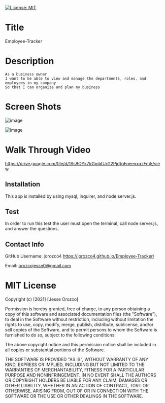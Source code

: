 [![License: MIT](https://img.shields.io/badge/License-MIT-yellow.svg)](https://opensource.org/licenses/MIT)

# Title

Employee-Tracker

# Description

```
As a business owner
I want to be able to view and manage the departments, roles, and employees in my company
So that I can organize and plan my business
```

# Screen Shots

![image](https://user-images.githubusercontent.com/61666288/117521529-4302e200-af7c-11eb-88b6-360d41f9437f.png)

![image](https://user-images.githubusercontent.com/61666288/117521561-72b1ea00-af7c-11eb-80a6-71b80404890c.png)

# Walk Through Video

https://drive.google.com/file/d/1Ss8OYk7kGmbtUrG2PjdtpFqeenxqzFm5/view

## Installation

This app is installed by using mysql, inquirer, and node server.js.

## Test

In order to run this test the user must open the terminal, call node server.js, and answer the questions.

## Contact Info

GitHub Username: jorozco4
https://jorozco4.github.io/Employee-Tracker/

Email: orozcojesse0@gmail.com

# MIT License

Copyright (c) [2021] [Jesse Orozco]

Permission is hereby granted, free of charge, to any person obtaining a copy
of this software and associated documentation files (the "Software"), to deal
in the Software without restriction, including without limitation the rights
to use, copy, modify, merge, publish, distribute, sublicense, and/or sell
copies of the Software, and to permit persons to whom the Software is
furnished to do so, subject to the following conditions:

The above copyright notice and this permission notice shall be included in all
copies or substantial portions of the Software.

THE SOFTWARE IS PROVIDED "AS IS", WITHOUT WARRANTY OF ANY KIND, EXPRESS OR
IMPLIED, INCLUDING BUT NOT LIMITED TO THE WARRANTIES OF MERCHANTABILITY,
FITNESS FOR A PARTICULAR PURPOSE AND NONINFRINGEMENT. IN NO EVENT SHALL THE
AUTHORS OR COPYRIGHT HOLDERS BE LIABLE FOR ANY CLAIM, DAMAGES OR OTHER
LIABILITY, WHETHER IN AN ACTION OF CONTRACT, TORT OR OTHERWISE, ARISING FROM,
OUT OF OR IN CONNECTION WITH THE SOFTWARE OR THE USE OR OTHER DEALINGS IN THE
SOFTWARE.
